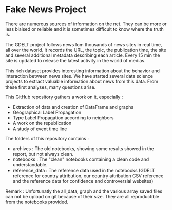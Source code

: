 # Fake News Project

There are numerous sources of information on the net. They can be more or less biaised or reliable and it is sometimes difficult to know where the truth is.

The GDELT project follows news fom thousands of news sites in real time, all over the world. It records the URL, the topic, the publication time, the site and several additional metadata describing each article. Every 15 min the site is updated to release the latest activity in the world of medias.

This rich dataset provides interesting information about the behavior and interaction between news sites. We have started several data science projects to extract valuable information about news from this data. From these first analyses, many questions arise.

This GitHub repository gathers a work on it, especially :
- Extraction of data and creation of DataFrame and graphs
- Geographical Label Propagation
- Type Label Propagation according to neighbors
- A work on the republication
- A study of event time line 

The folders of this repository contains :
- archives	: The old notebooks, showing some results showed in the report, but not always clean.
- notebooks	: The "clean" notebooks containing a clean code and understandable.
- reference_data : The reference data used in the notebooks (GDELT reference for country attribution, our country attribution CSV reference and the reference data for confidence and controversial websites)

Remark : Unfortunatly the all_data, graph and the various array saved files can not be upload on git because of their size. They are all reproductible from the notebooks provided. 
